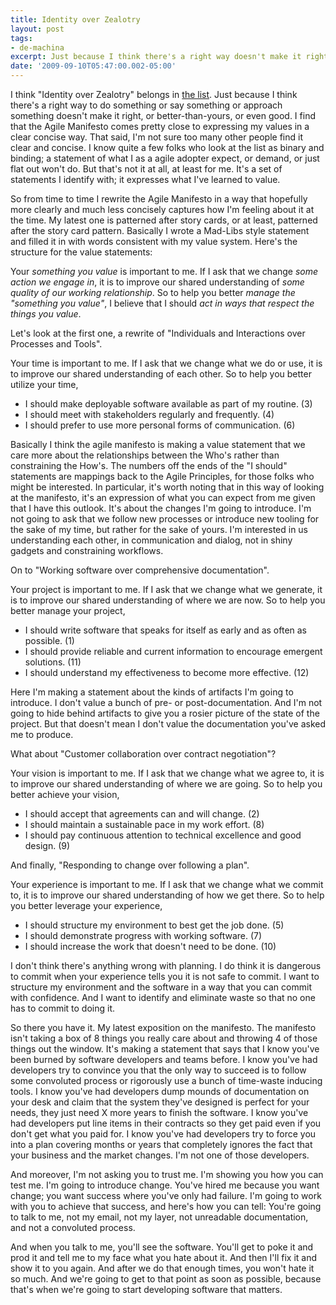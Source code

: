 ```yaml
---
title: Identity over Zealotry
layout: post
tags:
- de-machina
excerpt: Just because I think there's a right way doesn't make it right.
date: '2009-09-10T05:47:00.002-05:00'
---
```

I think "Identity over Zealotry" belongs in [the list][1]. Just because I think there's a right way to do something or say something or approach something doesn't make it right, or better-than-yours, or even good. I find that the Agile Manifesto comes pretty close to expressing my values in a clear concise way. That said, I'm not sure too many other people find it clear and concise. I know quite a few folks who look at the list as binary and binding; a statement of what I as a agile adopter expect, or demand, or just flat out won't do. But that's not it at all, at least for me. It's a set of statements I identify with; it expresses what I've learned to value.

So from time to time I rewrite the Agile Manifesto in a way that hopefully more clearly and much less concisely captures how I'm feeling about it at the time. My latest one is patterned after story cards, or at least, patterned after the story card pattern. Basically I wrote a Mad-Libs style statement and filled it in with words consistent with my value system. Here's the structure for the value statements:

Your *something you value* is important to me. If I ask that we change *some action we engage in*, it is to improve our shared understanding of *some quality of our working relationship*. So to help you better *manage the "something you value"*, I believe that I should *act in ways that respect the things you value*.

Let's look at the first one, a rewrite of "Individuals and Interactions over Processes and Tools".

Your time is important to me. If I ask that we change what we do or use, it is to improve our shared understanding of each other. So to help you better utilize your time,

* I should make deployable software available as part of my routine. (3)
* I should meet with stakeholders regularly and frequently. (4)
* I should prefer to use more personal forms of communication. (6)

Basically I think the agile manifesto is making a value statement that we care more about the relationships between the Who's rather than constraining the How's. The numbers off the ends of the "I should" statements are mappings back to the Agile Principles, for those folks who might be interested. In particular, it's worth noting that in this way of looking at the manifesto, it's an expression of what you can expect from me given that I have this outlook. It's about the changes I'm going to introduce. I'm not going to ask that we follow new processes or introduce new tooling for the sake of my time, but rather for the sake of yours. I'm interested in us understanding each other, in communication and dialog, not in shiny gadgets and constraining workflows.

On to "Working software over comprehensive documentation".

Your project is important to me. If I ask that we change what we generate, it is to improve our shared understanding of where we are now. So to help you better manage your project,

* I should write software that speaks for itself as early and as often as possible. (1)
* I should provide reliable and current information to encourage emergent solutions. (11)
* I should understand my effectiveness to become more effective. (12)

Here I'm making a statement about the kinds of artifacts I'm going to introduce. I don't value a bunch of pre- or post-documentation. And I'm not going to hide behind artifacts to give you a rosier picture of the state of the project. But that doesn't mean I don't value the documentation you've asked me to produce.

What about "Customer collaboration over contract negotiation"?

Your vision is important to me. If I ask that we change what we agree to, it is to improve our shared understanding of where we are going. So to help you better achieve your vision,

* I should accept that agreements can and will change. (2)
* I should maintain a sustainable pace in my work effort. (8)
* I should pay continuous attention to technical excellence and good design. (9)

And finally, "Responding to change over following a plan".

Your experience is important to me. If I ask that we change what we commit to, it is to improve our shared understanding of how we get there. So to help you better leverage your experience,

* I should structure my environment to best get the job done. (5)
* I should demonstrate progress with working software. (7)
* I should increase the work that doesn't need to be done. (10)

I don't think there's anything wrong with planning. I do think it is dangerous to commit when your experience tells you it is not safe to commit. I want to structure my environment and the software in a way that you can commit with confidence. And I want to identify and eliminate waste so that no one has to commit to doing it.

So there you have it. My latest exposition on the manifesto. The manifesto isn't taking a box of 8 things you really care about and throwing 4 of those things out the window. It's making a statement that says that I know you've been burned by software developers and teams before. I know you've had developers try to convince you that the only way to succeed is to follow some convoluted process or rigorously use a bunch of time-waste inducing tools. I know you've had developers dump mounds of documentation on your desk and claim that the system they've designed is perfect for your needs, they just need X more years to finish the software. I know you've had developers put line items in their contracts so they get paid even if you don't get what you paid for. I know you've had developers try to force you into a plan covering months or years that completely ignores the fact that your business and the market changes. I'm not one of those developers.

And moreover, I'm not asking you to trust me. I'm showing you how you can test me. I'm going to introduce change. You've hired me because you want change; you want success where you've only had failure. I'm going to work with you to achieve that success, and here's how you can tell: You're going to talk to me, not my email, not my layer, not unreadable documentation, and not a convoluted process.

And when you talk to me, you'll see the software. You'll get to poke it and prod it and tell me to my face what you hate about it. And then I'll fix it and show it to you again. And after we do that enough times, you won't hate it so much. And we're going to get to that point as soon as possible, because that's when we're going to start developing software that matters.

[1]: http://agilemanifesto.org "Manifesto for Agile Software Development"